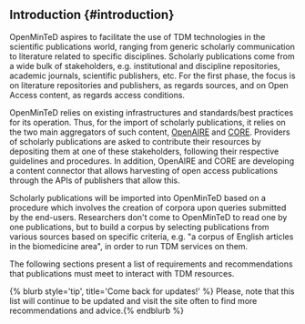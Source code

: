 ## Introduction {#introduction}

OpenMinTeD aspires to facilitate the use of TDM technologies in the scientific publications world, ranging from generic scholarly communication to literature related to specific disciplines. Scholarly publications come from a wide bulk of stakeholders, e.g. institutional and discipline repositories, academic journals, scientific publishers, etc. For the first phase, the focus is on literature repositories and publishers, as regards sources, and on Open Access content, as regards access conditions.

OpenMinTeD relies on existing infrastructures and standards/best practices for its operation. Thus, for the import of scholarly publications, it relies on the two main aggregators of such content, [OpenAIRE](/www.openaire.eu) and [CORE](/core.ac.uk). Providers of scholarly publications are asked to contribute their resources by depositing them at one of these stakeholders, following their respective guidelines and procedures. In addition, OpenAIRE and CORE are developing a content connector that allows harvesting of open access publications through the APIs of publishers that allow this.

Scholarly publications will be imported into OpenMinTeD based on a procedure which involves the creation of corpora upon queries submitted by the end-users. Researchers don&#039;t come to OpenMinTeD to read one by one publications, but to build a corpus by selecting publications from various sources based on specific criteria, e.g. &quot;a corpus of English articles in the biomedicine area&quot;, in order to run TDM services on them.

The following sections present a list of requirements and recommendations that publications must meet to interact with TDM resources.

{% blurb style='tip', title='Come back for updates!' %}
Please, note that this list will continue to be updated and visit the site often to find more recommendations and advice.{% endblurb %}
